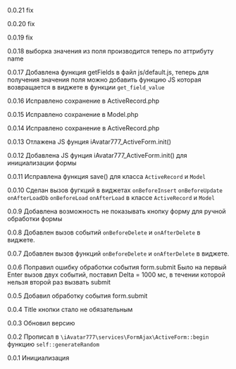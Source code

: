 0.0.21
fix

0.0.20
fix

0.0.19
fix

0.0.18
выборка значения из поля производится теперь по аттрибуту name

0.0.17
Добавлена функция getFields в файл js/default.js, теперь для получения значения поля можно добавить функцию JS которая возвращается в виджете в функции `get_field_value`

0.0.16
Исправлено сохранение в ActiveRecord.php

0.0.15
Исправлено сохранение в Model.php

0.0.14
Исправлено сохранение в ActiveRecord.php

0.0.13
Отлажена JS фунция iAvatar777_ActiveForm.init() 

0.0.12
Добавлена JS фунция iAvatar777_ActiveForm.init() для инициализации формы 

0.0.11
Исправлена функция save() для класса `ActiveRecord` и `Model`

0.0.10
Сделан вызов фугкций в виджетах `onBeforeInsert` `onBeforeUpdate` `onAfterLoadDb` `onBeforeLoad` `onAfterLoad` в классе `ActiveRecord` и `Model`

0.0.9
Добавлена возможность не показывать кнопку форму для ручной обработки формы

0.0.8
Добавлен вызов событий `onBeforeDelete` и `onAfterDelete` в виджете.

0.0.7
Добавлен вызов функций `onBeforeDelete` и `onAfterDelete` в виджете.

0.0.6
Поправил ошибку обработки события form.submit
Было на первый Enter вызов двух событий, поставил Delta = 1000 мс, в течении которой нельзя второй раз вызвать submit

0.0.5
Добавил обработку события form.submit

0.0.4
Title кнопки стало не обязательным

0.0.3
Обновил версию

0.0.2
Прописал в `\iAvatar777\services\FormAjax\ActiveForm::begin` функцию `self::generateRandom`
 
0.0.1
Инициализация